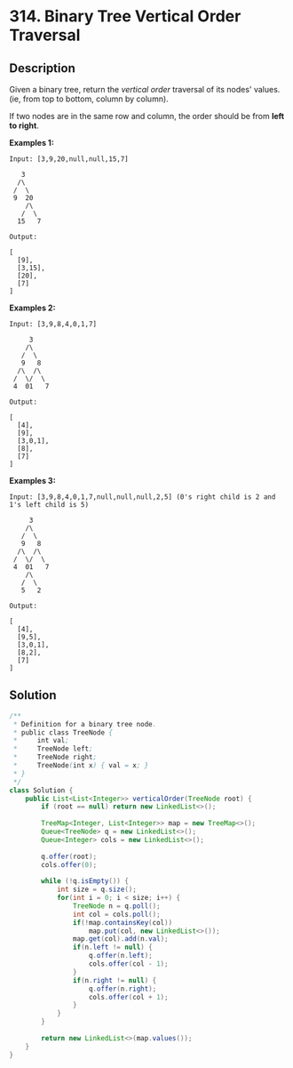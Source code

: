 # 314. Binary Tree Vertical Order Traversal

## Description

Given a binary tree, return the *vertical order* traversal of its nodes' values. (ie, from top to bottom, column by column).

If two nodes are in the same row and column, the order should be from **left to right**.

**Examples 1:**

```
Input: [3,9,20,null,null,15,7]

   3
  /\
 /  \
 9  20
    /\
   /  \
  15   7 

Output:

[
  [9],
  [3,15],
  [20],
  [7]
]
```

**Examples 2:**

```
Input: [3,9,8,4,0,1,7]

     3
    /\
   /  \
   9   8
  /\  /\
 /  \/  \
 4  01   7 

Output:

[
  [4],
  [9],
  [3,0,1],
  [8],
  [7]
]
```

**Examples 3:**

```
Input: [3,9,8,4,0,1,7,null,null,null,2,5] (0's right child is 2 and 1's left child is 5)

     3
    /\
   /  \
   9   8
  /\  /\
 /  \/  \
 4  01   7
    /\
   /  \
   5   2

Output:

[
  [4],
  [9,5],
  [3,0,1],
  [8,2],
  [7]
]
```

 

## Solution

```java
/**
 * Definition for a binary tree node.
 * public class TreeNode {
 *     int val;
 *     TreeNode left;
 *     TreeNode right;
 *     TreeNode(int x) { val = x; }
 * }
 */
class Solution {
    public List<List<Integer>> verticalOrder(TreeNode root) {
        if (root == null) return new LinkedList<>();
        
        TreeMap<Integer, List<Integer>> map = new TreeMap<>();
        Queue<TreeNode> q = new LinkedList<>();
        Queue<Integer> cols = new LinkedList<>();
        
        q.offer(root);
        cols.offer(0);
        
        while (!q.isEmpty()) {
            int size = q.size();
            for(int i = 0; i < size; i++) {
                TreeNode n = q.poll();
                int col = cols.poll();
                if(!map.containsKey(col))
                    map.put(col, new LinkedList<>());
                map.get(col).add(n.val);
                if(n.left != null) {
                    q.offer(n.left);
                    cols.offer(col - 1);
                }
                if(n.right != null) {
                    q.offer(n.right);
                    cols.offer(col + 1);
                }
            }
        }
        
        return new LinkedList<>(map.values());
    }
}
```


